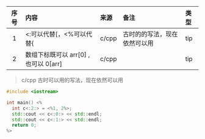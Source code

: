 | 序号  | 内容                          | 来源       | 备注             | 类型      |
|:---:|:----------------------------|:---------|:---------------|:--------|
|1| <:可以代替[，<%可以代替{             | c/cpp | 古时的的写法，现在依然可以用 | tip |
|2| 数组下标既可以 arr[0] , 也可以 0[arr] | c/cpp |                | tip |






> c/cpp 古时可以用的写法，现在依然可以用
```cpp
#include <iostream>

int main() <%
  int c<:2:> = <%1, 2%>;
  std::cout << c<:0:> << std::endl;
  std::cout << c<:1:> << std::endl;
  return 0;
%>
```